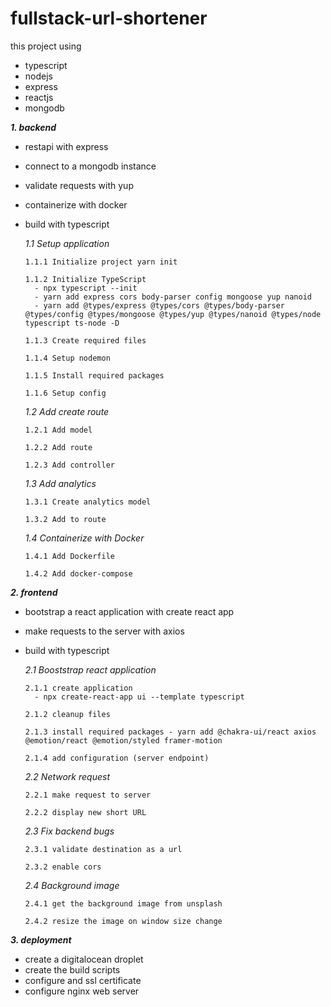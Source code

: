 # fullstack-url-shortener

this project using

- typescript
- nodejs
- express
- reactjs
- mongodb

**_1. backend_**

- restapi with express
- connect to a mongodb instance
- validate requests with yup
- containerize with docker
- build with typescript

  _1.1 Setup application_

  ```
  1.1.1 Initialize project yarn init

  1.1.2 Initialize TypeScript
    - npx typescript --init
    - yarn add express cors body-parser config mongoose yup nanoid
    - yarn add @types/express @types/cors @types/body-parser @types/config @types/mongoose @types/yup @types/nanoid @types/node typescript ts-node -D

  1.1.3 Create required files

  1.1.4 Setup nodemon

  1.1.5 Install required packages

  1.1.6 Setup config
  ```

  _1.2 Add create route_

  ```
  1.2.1 Add model

  1.2.2 Add route

  1.2.3 Add controller
  ```

  _1.3 Add analytics_

  ```
  1.3.1 Create analytics model

  1.3.2 Add to route
  ```

  _1.4 Containerize with Docker_

  ```
  1.4.1 Add Dockerfile

  1.4.2 Add docker-compose
  ```

**_2. frontend_**

- bootstrap a react application with create react app
- make requests to the server with axios
- build with typescript

  _2.1 Booststrap react application_

  ```
  2.1.1 create application
    - npx create-react-app ui --template typescript

  2.1.2 cleanup files

  2.1.3 install required packages - yarn add @chakra-ui/react axios @emotion/react @emotion/styled framer-motion

  2.1.4 add configuration (server endpoint)
  ```

  _2.2 Network request_

  ```
  2.2.1 make request to server

  2.2.2 display new short URL
  ```

  _2.3 Fix backend bugs_

  ```
  2.3.1 validate destination as a url

  2.3.2 enable cors
  ```

  _2.4 Background image_

  ```
  2.4.1 get the background image from unsplash

  2.4.2 resize the image on window size change
  ```

**_3. deployment_**

- create a digitalocean droplet
- create the build scripts
- configure and ssl certificate
- configure nginx web server
